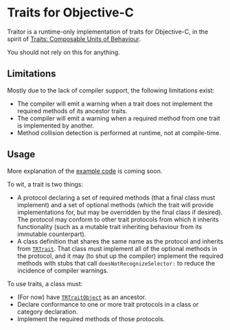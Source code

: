Traits for Objective-C
======================

Traitor is a runtime-only implementation of traits for Objective-C, in the spirit of [Traits: Composable Units of Behaviour](http://scg.unibe.ch/archive/papers/Scha03aTraits.pdf).

You should not rely on this for anything.

Limitations
-----------

Mostly due to the lack of compiler support, the following limitations exist:

* The compiler will emit a warning when a trait does not implement the required methods of its ancestor traits.
* The compiler will emit a warning when a required method from one trait is implemented by another.
* Method collision detection is performed at runtime, not at compile-time.

Usage
-----

More explanation of the [example code](https://github.com/numist/Traitor/tree/master/Example) is coming soon.

To wit, a trait is two things:

* A protocol declaring a set of required methods (that a final class must implement) and a set of optional methods (which the trait will provide implementations for, but may be overridden by the final class if desired). The protocol may conform to other trait protocols from which it inherits functionality (such as a mutable trait inheriting behaviour from its immutable counterpart).
* A class definition that shares the same name as the protocol and inherits from [`TRTrait`](https://github.com/numist/Traitor/blob/master/Traitor/TRTrait.h). That class must implement all of the optional methods in the protocol, and it may (to shut up the compiler) implement the required methods with stubs that call `doesNotRecognizeSelector:` to reduce the incidence of compiler warnings.

To use traits, a class must:

* (For now) have [`TRTraitObject`](https://github.com/numist/Traitor/blob/master/Traitor/TRTraitObject.h) as an ancestor.
* Declare conformance to one or more trait protocols in a class or category declaration.
* Implement the required methods of those protocols.
